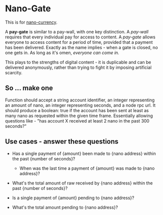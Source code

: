 # Nano-Gate

This is for [nano-currency](https://nano.org/en).

A **pay-gate** is similar to a pay-wall, with one key distinction. A *pay-wall* requires that every individual pay for access to content. A *pay-gate* allows everyone to access content for a period of time, provided that a payment has been delivered. Exactly as the name implies - when a gate is closed, no one gets in. As long as it's omen, *everyone can come in.*

This plays to the strengths of digital content - it is duplicable and can be delivered anonymously, rather than trying to fight it by imposing artificial scarcity.

## So ... make one

Function should accept a string account identifier, an integer representing an amount of nano, an integer representing seconds, and a node rpc url. It should produce a boolean: true if the account has been sent at least as many nano as requested within the given time frame. Essentially allowing questions like - "has account X received at least 2 nano in the past 300 seconds?"


## Use cases - answer these questions

- Has a single payment of {amount} been made to {nano address} within the past {number of seconds}?
    - When was the last time a payment of {amount} was made to {nano address}?
- What's the total amount of raw received by {nano address} within the past {number of seconds}?

- Is a single payment of {amount} pending to {nano address}?
- What's the total amount pending to {nano address}?

